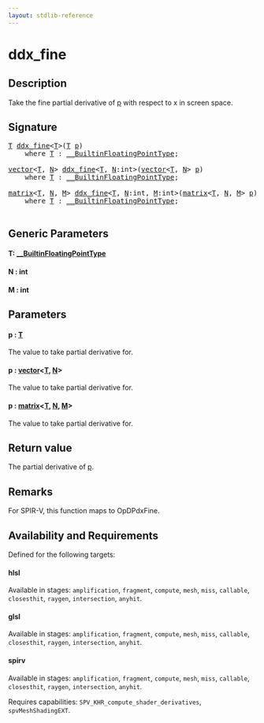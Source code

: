 ```yaml
---
layout: stdlib-reference
---
```


# ddx\_fine

## Description

Take the fine partial derivative of <span class='code'><a href="ddx_fine.html#decl-p" class="code_param">p</a></span> with respect to x in screen space.



## Signature 

<pre>
<a href="ddx_fine.html#typeparam-T" class="code_type">T</a> <a href="ddx_fine.html">ddx_fine</a>&lt;<a href="ddx_fine.html#typeparam-T" class="code_type">T</a>&gt;(<a href="ddx_fine.html#typeparam-T" class="code_type">T</a> <a href="ddx_fine.html#decl-p" class="code_param">p</a>)
    <span class='code_keyword'>where</span> <a href="ddx_fine.html#typeparam-T" class="code_type">T</a> : <a href="../interfaces/0_builtinfloatingpointtype-029hm/index.html" class="code_type">__BuiltinFloatingPointType</a>;

<a href="../types/vector/index.html" class="code_type">vector</a>&lt;<a href="ddx_fine.html#typeparam-T" class="code_type">T</a>, <a href="ddx_fine.html#decl-N" class="code_var">N</a>&gt; <a href="ddx_fine.html">ddx_fine</a>&lt;<a href="ddx_fine.html#typeparam-T" class="code_type">T</a>, <a href="ddx_fine.html#decl-N" class="code_var">N</a>:<span class="code_keyword">int</span>&gt;(<a href="../types/vector/index.html" class="code_type">vector</a>&lt;<a href="ddx_fine.html#typeparam-T" class="code_type">T</a>, <a href="ddx_fine.html#decl-N" class="code_var">N</a>&gt; <a href="ddx_fine.html#decl-p" class="code_param">p</a>)
    <span class='code_keyword'>where</span> <a href="ddx_fine.html#typeparam-T" class="code_type">T</a> : <a href="../interfaces/0_builtinfloatingpointtype-029hm/index.html" class="code_type">__BuiltinFloatingPointType</a>;

<a href="../types/matrix/index.html" class="code_type">matrix</a>&lt;<a href="ddx_fine.html#typeparam-T" class="code_type">T</a>, <a href="ddx_fine.html#decl-N" class="code_var">N</a>, <a href="ddx_fine.html#decl-M" class="code_var">M</a>&gt; <a href="ddx_fine.html">ddx_fine</a>&lt;<a href="ddx_fine.html#typeparam-T" class="code_type">T</a>, <a href="ddx_fine.html#decl-N" class="code_var">N</a>:<span class="code_keyword">int</span>, <a href="ddx_fine.html#decl-M" class="code_var">M</a>:<span class="code_keyword">int</span>&gt;(<a href="../types/matrix/index.html" class="code_type">matrix</a>&lt;<a href="ddx_fine.html#typeparam-T" class="code_type">T</a>, <a href="ddx_fine.html#decl-N" class="code_var">N</a>, <a href="ddx_fine.html#decl-M" class="code_var">M</a>&gt; <a href="ddx_fine.html#decl-p" class="code_param">p</a>)
    <span class='code_keyword'>where</span> <a href="ddx_fine.html#typeparam-T" class="code_type">T</a> : <a href="../interfaces/0_builtinfloatingpointtype-029hm/index.html" class="code_type">__BuiltinFloatingPointType</a>;

</pre>

## Generic Parameters

####  <a id="typeparam-T"></a>T: [\_\_BuiltinFloatingPointType](../interfaces/0_builtinfloatingpointtype-029hm/index)
####  <a id="decl-N"></a>N  : int
####  <a id="decl-M"></a>M  : int

## Parameters

####  <a id="decl-p"></a>p  : [T](ddx_fine#typeparam-T)
The value to take partial derivative for.

####  <a id="decl-p"></a>p  : [vector](../types/vector/index)\<[T](../types/vector/index#typeparam-T), [N](../types/vector/index#decl-N)\>
The value to take partial derivative for.

####  <a id="decl-p"></a>p  : [matrix](../types/matrix/index)\<[T](../types/matrix/t-0), [N](../types/matrix/index#decl-N), [M](../types/matrix/index#decl-M)\>
The value to take partial derivative for.


## Return value
The partial derivative of <span class='code'><a href="ddx_fine.html#decl-p" class="code_param">p</a></span>.

## Remarks
For SPIR-V, this function maps to <span class='code'>OpDPdxFine</span>.


## Availability and Requirements

Defined for the following targets:

#### hlsl
Available in stages: `amplification`, `fragment`, `compute`, `mesh`, `miss`, `callable`, `closesthit`, `raygen`, `intersection`, `anyhit`.

#### glsl
Available in stages: `amplification`, `fragment`, `compute`, `mesh`, `miss`, `callable`, `closesthit`, `raygen`, `intersection`, `anyhit`.

#### spirv
Available in stages: `amplification`, `fragment`, `compute`, `mesh`, `miss`, `callable`, `closesthit`, `raygen`, `intersection`, `anyhit`.

Requires capabilities: `SPV_KHR_compute_shader_derivatives`, `spvMeshShadingEXT`.


